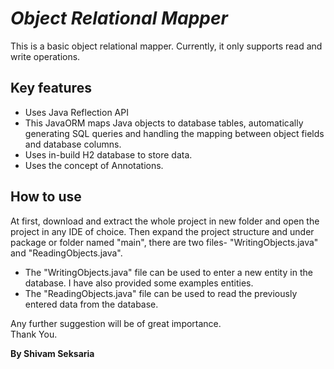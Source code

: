 # _Object Relational Mapper_

This is a basic object relational mapper. Currently, it only supports read and write operations.

## Key features

- Uses Java Reflection API
- This JavaORM maps Java objects to database tables, automatically generating SQL queries and handling the mapping between object fields and database columns.
- Uses in-build H2 database to store data.
- Uses the concept of Annotations.


## How to use

At first, download and extract the whole project in new folder and open the project in any IDE of choice. Then expand the project structure and under package or folder named "main", there are two files- "WritingObjects.java" and "ReadingObjects.java".

- The "WritingObjects.java" file can be used to enter a new entity in the database. I have also provided some examples entities.
- The "ReadingObjects.java" file can be used to read the previously entered data from the database.

Any further suggestion will be of great importance.  
Thank You.

**By Shivam Seksaria**
